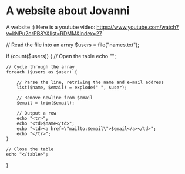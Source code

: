 # A website about Jovanni

A website :)
Here is a youtube video:
https://www.youtube.com/watch?v=kNPu2orPB8Y&list=RDMM&index=27

// Read the file into an array
$users = file("names.txt");

if (count($users)) {
    // Open the table
    echo "<table>";

    // Cycle through the array
    foreach ($users as $user) {

        // Parse the line, retriving the name and e-mail address
        list($name, $email) = explode(" ", $user);

        // Remove newline from $email
        $email = trim($email);

        // Output a row
        echo "<tr>";
        echo "<td>$name</td>";
        echo "<td><a href=\"mailto:$email\">$email</a></td>";
        echo "</tr>";
    }

    // Close the table
    echo "</table>";
}
